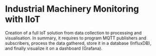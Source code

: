 # Industrial Machinery Monitoring with IIoT
Creation of a full IoT solution from data collection to processing and visualisation. In summary, it requires to program MQTT publishers and subscribers, process the data gathered, store it in a database (InfluxDB), and finally visualize it on a dashboard (Grafana).
